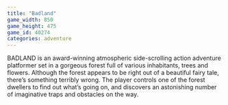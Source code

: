 ```yaml
---
title: "Badland"
game_width: 850
game_height: 475
game_id: 40274
categories: adventure
---
```

BADLAND is an award-winning atmospheric side-scrolling action adventure platformer set in a gorgeous forest full of various inhabitants, trees and flowers. Although the forest appears to be right out of a beautiful fairy tale, there’s something terribly wrong. The player controls one of the forest dwellers to find out what’s going on, and discovers an astonishing number of imaginative traps and obstacles on the way.
